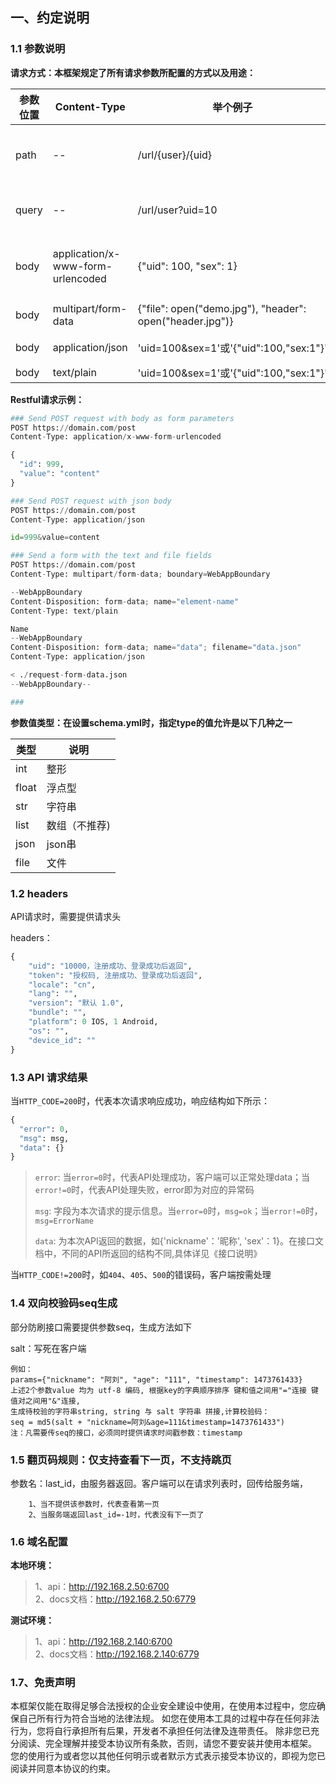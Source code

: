 <!--
文档约定说明内容

修改文件名或者删除文件，框架会采用默认文件代替

在遵循markdown格式的前提下，允许修改以下内容
-->

## 一、约定说明
### 1.1 参数说明

**请求方式：本框架规定了所有请求参数所配置的方式以及用途：**

|参数位置|Content-Type|举个例子|说明|
|---|---|---|---|
|path|--|/url/{user}/{uid}|拼接在url内|
|query|--|/url/user?uid=10|拼接在?后|
|body|application/x-www-form-urlencoded|{"uid": 100, "sex": 1}|表单提交，推荐|
|body|multipart/form-data|{"file": open("demo.jpg"), "header": open("header.jpg")}|上传文件|
|body|application/json|'uid=100&sex=1'或'{"uid":100,"sex:1"}'|json提交|
|body|text/plain|'uid=100&sex=1'或'{"uid":100,"sex:1"}'|--|

**Restful请求示例：**
~~~python
### Send POST request with body as form parameters
POST https://domain.com/post
Content-Type: application/x-www-form-urlencoded

{
  "id": 999,
  "value": "content"
}

### Send POST request with json body
POST https://domain.com/post
Content-Type: application/json

id=999&value=content

### Send a form with the text and file fields
POST https://domain.com/post
Content-Type: multipart/form-data; boundary=WebAppBoundary

--WebAppBoundary
Content-Disposition: form-data; name="element-name"
Content-Type: text/plain

Name
--WebAppBoundary
Content-Disposition: form-data; name="data"; filename="data.json"
Content-Type: application/json

< ./request-form-data.json
--WebAppBoundary--

###
~~~

**参数值类型：在设置schema.yml时，指定type的值允许是以下几种之一**

|类型|说明|
|---|---|
| int | 整形|
| float | 浮点型|
| str | 字符串|
| list | 数组（不推荐)|
| json | json串|
| file | 文件|

### 1.2 headers
API请求时，需要提供请求头

headers：
~~~python
{
    "uid": "10000，注册成功、登录成功后返回",
    "token": "授权码, 注册成功、登录成功后返回",
    "locale": "cn",
    "lang": "",
    "version": "默认 1.0", 
    "bundle": "",
    "platform": 0 IOS, 1 Android,
    "os": "",
    "device_id": ""
}
~~~
### 1.3 API 请求结果
当`HTTP_CODE=200`时，代表本次请求响应成功，响应结构如下所示：
~~~python
{
  "error": 0, 
  "msg": msg, 
  "data": {}
}
~~~

>`error`: 当`error=0`时，代表API处理成功，客户端可以正常处理data；当`error!=0`时，代表API处理失败，error即为对应的异常码
>
>`msg`: 字段为本次请求的提示信息。当`error=0`时，`msg=ok`；当`error!=0`时，`msg=ErrorName`
>
>`data`: 为本次API返回的数据，如{'nickname'：'昵称', 'sex'：1}。在接口文档中，不同的API所返回的结构不同,具体详见《接口说明》

当`HTTP_CODE!=200`时，如`404`、`405`、`500`的错误码，客户端按需处理

### 1.4 双向校验码seq生成
部分防刷接口需要提供参数seq，生成方法如下

salt：写死在客户端
~~~
例如：
params={"nickname": "阿刘", "age": "111", "timestamp": 1473761433}
上述2个参数value 均为 utf-8 编码, 根据key的字典顺序排序 键和值之间用"="连接 键值对之间用"&"连接,
生成待校验的字符串string, string 与 salt 字符串 拼接,计算校验码：
seq = md5(salt + "nickname=阿刘&age=111&timestamp=1473761433")
注：凡需要传seq的接口，必须同时提供请求时间戳参数：timestamp
~~~

### 1.5 翻页码规则：仅支持查看下一页，不支持跳页
参数名：last_id，由服务器返回。客户端可以在请求列表时，回传给服务端，
~~~
    1、当不提供该参数时，代表查看第一页
    2、当服务端返回last_id=-1时，代表没有下一页了
~~~

### 1.6 域名配置
**本地环境：**
> 1、api：http://192.168.2.50:6700  
> 2、docs文档：http://192.168.2.50:6779

**测试环境：**
> 1、api：http://192.168.2.140:6700  
> 2、docs文档：http://192.168.2.140:6779

### 1.7、免责声明
本框架仅能在取得足够合法授权的企业安全建设中使用，在使用本过程中，您应确保自己所有行为符合当地的法律法规。 
如您在使用本工具的过程中存在任何非法行为，您将自行承担所有后果，开发者不承担任何法律及连带责任。 
除非您已充分阅读、完全理解并接受本协议所有条款，否则，请您不要安装并使用本框架。
您的使用行为或者您以其他任何明示或者默示方式表示接受本协议的，即视为您已阅读并同意本协议的约束。
